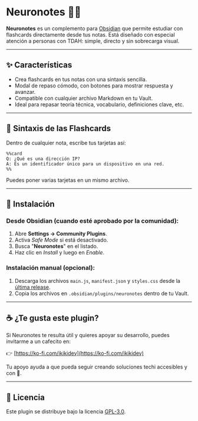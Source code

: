 # Neuronotes 🧠💡

**Neuronotes** es un complemento para [Obsidian](https://obsidian.md) que permite estudiar con flashcards directamente desde tus notas. Está diseñado con especial atención a personas con TDAH: simple, directo y sin sobrecarga visual.

---

## ✨ Características

- Crea flashcards en tus notas con una sintaxis sencilla.
- Modal de repaso cómodo, con botones para mostrar respuesta y avanzar.
- Compatible con cualquier archivo Markdown en tu Vault.
- Ideal para repasar teoría técnica, vocabulario, definiciones clave, etc.

---

## 🧩 Sintaxis de las Flashcards

Dentro de cualquier nota, escribe tus tarjetas así:

```
%%card
Q: ¿Qué es una dirección IP?
A: Es un identificador único para un dispositivo en una red.
%%
```

Puedes poner varias tarjetas en un mismo archivo.

---

## 🚀 Instalación

### Desde Obsidian (cuando esté aprobado por la comunidad):

1. Abre **Settings → Community Plugins**.
2. Activa *Safe Mode* si está desactivado.
3. Busca "**Neuronotes**" en el listado.
4. Haz clic en *Install* y luego en *Enable*.

### Instalación manual (opcional):

1. Descarga los archivos `main.js`, `manifest.json` y `styles.css` desde la [última release](https://github.com/tu-usuario/neuronotes/releases).
2. Copia los archivos en `.obsidian/plugins/neuronotes` dentro de tu Vault.

---

## ☕ ¿Te gusta este plugin?

Si Neuronotes te resulta útil y quieres apoyar su desarrollo, puedes invitarme a un cafecito en:

👉 [https://ko-fi.com/ikikidev](https://ko-fi.com/ikikidev)

Tu apoyo ayuda a que pueda seguir creando soluciones techi accesibles y con 💜.

---

## 📄 Licencia

Este plugin se distribuye bajo la licencia [GPL-3.0](https://www.gnu.org/licenses/gpl-3.0.html).
